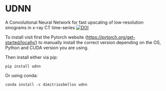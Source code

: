 # UDNN
A Convolutional Neural Network for fast upscaling of low-resolution sinograms in x-ray CT time-series
[![DOI](https://zenodo.org/badge/DOI/10.5281/zenodo.5995023.svg)](https://doi.org/10.5281/zenodo.5995023)

To install visit first the Pytorch website (https://pytorch.org/get-started/locally/) to manually install the correct version depending on the OS, Python and CUDA version you are using.

Then install either via pip:

`pip install udnn`

Or using conda:

`conda install -c dimitriosbellos udnn`
